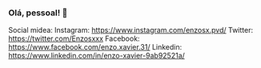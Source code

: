 ### Olá, pessoal! 👋

<!--
**EnzoSilvaXavier/EnzoSilvaXavier** é um repositório✨ _especial_ ✨porque é um `README.md` (esse aquivo (>‿◠)✌) aparece no meu perfil do GitHub.

Algumas coisas sobre mim:

- 🔭 Atualemtne estou matriculado em: Sistemas de Informação pela UNA.
- 🌱 Atualmente estou aprendendo: JAVA, HTML e CSS. 👨‍🎓
- 🤔 Estou procurando ajuda com: linguagem JAVA, pois estou começando a estuda-la! 😎
- 💬 Pergunte-me sobre qualquer coisa sobre: CSGO e academia que irei te responder!
- 📫 Como entrar em contato comigo: me manda mensagem em qualquer uma das minhas redes sociais! 😎
- 😄 Pronomes: ele/dele
- ⚡ Fun fact: gosto muito de jogar CSGO
-->
Social midea:
Instagram: https://www.instagram.com/enzosx.pvd/
Twitter: https://twitter.com/Enzosxxx
Facebook: https://www.facebook.com/enzo.xavier.31/
Linkedin: https://www.linkedin.com/in/enzo-xavier-9ab92521a/
